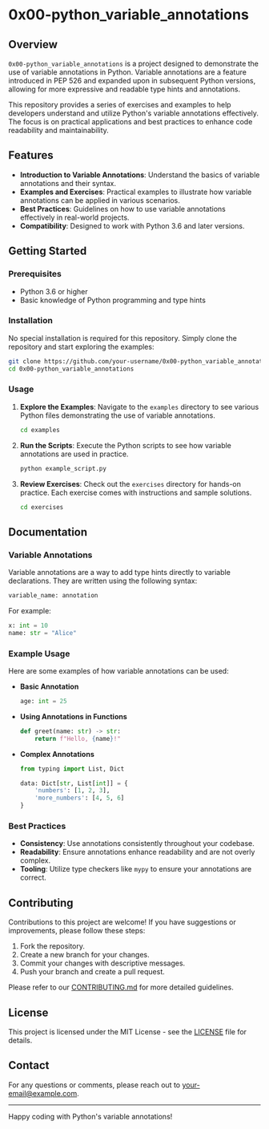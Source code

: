# 0x00-python_variable_annotations

## Overview

`0x00-python_variable_annotations` is a project designed to demonstrate the use of variable annotations in Python. Variable annotations are a feature introduced in PEP 526 and expanded upon in subsequent Python versions, allowing for more expressive and readable type hints and annotations.

This repository provides a series of exercises and examples to help developers understand and utilize Python's variable annotations effectively. The focus is on practical applications and best practices to enhance code readability and maintainability.

## Features

- **Introduction to Variable Annotations**: Understand the basics of variable annotations and their syntax.
- **Examples and Exercises**: Practical examples to illustrate how variable annotations can be applied in various scenarios.
- **Best Practices**: Guidelines on how to use variable annotations effectively in real-world projects.
- **Compatibility**: Designed to work with Python 3.6 and later versions.

## Getting Started

### Prerequisites

- Python 3.6 or higher
- Basic knowledge of Python programming and type hints

### Installation

No special installation is required for this repository. Simply clone the repository and start exploring the examples:

```bash
git clone https://github.com/your-username/0x00-python_variable_annotations.git
cd 0x00-python_variable_annotations
```

### Usage

1. **Explore the Examples**: Navigate to the `examples` directory to see various Python files demonstrating the use of variable annotations.
   
   ```bash
   cd examples
   ```

2. **Run the Scripts**: Execute the Python scripts to see how variable annotations are used in practice.

   ```bash
   python example_script.py
   ```

3. **Review Exercises**: Check out the `exercises` directory for hands-on practice. Each exercise comes with instructions and sample solutions.

   ```bash
   cd exercises
   ```

## Documentation

### Variable Annotations

Variable annotations are a way to add type hints directly to variable declarations. They are written using the following syntax:

```python
variable_name: annotation
```

For example:

```python
x: int = 10
name: str = "Alice"
```

### Example Usage

Here are some examples of how variable annotations can be used:

- **Basic Annotation**

  ```python
  age: int = 25
  ```

- **Using Annotations in Functions**

  ```python
  def greet(name: str) -> str:
      return f"Hello, {name}!"
  ```

- **Complex Annotations**

  ```python
  from typing import List, Dict

  data: Dict[str, List[int]] = {
      'numbers': [1, 2, 3],
      'more_numbers': [4, 5, 6]
  }
  ```

### Best Practices

- **Consistency**: Use annotations consistently throughout your codebase.
- **Readability**: Ensure annotations enhance readability and are not overly complex.
- **Tooling**: Utilize type checkers like `mypy` to ensure your annotations are correct.

## Contributing

Contributions to this project are welcome! If you have suggestions or improvements, please follow these steps:

1. Fork the repository.
2. Create a new branch for your changes.
3. Commit your changes with descriptive messages.
4. Push your branch and create a pull request.

Please refer to our [CONTRIBUTING.md](CONTRIBUTING.md) for more detailed guidelines.

## License

This project is licensed under the MIT License - see the [LICENSE](LICENSE) file for details.

## Contact

For any questions or comments, please reach out to [your-email@example.com](mailto:your-email@example.com).

---

Happy coding with Python's variable annotations!
